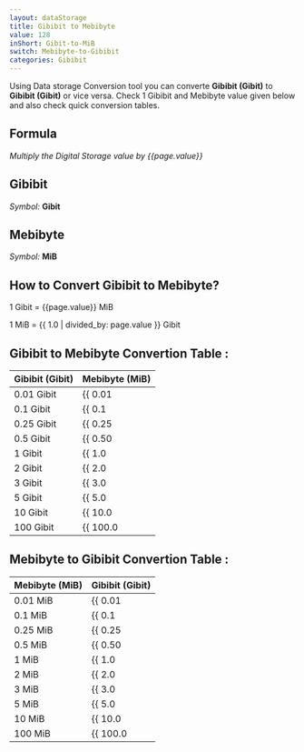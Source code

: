 ```yaml
---
layout: dataStorage
title: Gibibit to Mebibyte
value: 128
inShort: Gibit-to-MiB
switch: Mebibyte-to-Gibibit
categories: Gibibit
---
```


Using Data storage Conversion tool you can converte **Gibibit (Gibit)** to **Gibibit (Gibit)** or vice versa. Check 1 Gibibit and Mebibyte value given below and also check quick conversion tables.

## Formula
*Multiply the Digital Storage value by {{page.value}}*

## Gibibit
*Symbol:* **Gibit**

## Mebibyte
*Symbol:* **MiB**

## How to Convert Gibibit to Mebibyte?

1 Gibit = {{page.value}} MiB

1 MiB = {{ 1.0 | divided_by: page.value }} Gibit


## Gibibit to Mebibyte Convertion Table :

| Gibibit (Gibit) | Mebibyte (MiB) |
| ---- | ---- |
| 0.01 Gibit | {{ 0.01 | times: page.value | round: 12 }} MiB |
| 0.1 Gibit | {{ 0.1 | times: page.value | round: 12 }} MiB |
| 0.25 Gibit | {{ 0.25 | times: page.value | round: 12 }} MiB |
| 0.5 Gibit | {{ 0.50 | times: page.value | round: 12 }} MiB |
| 1 Gibit | {{ 1.0 | times: page.value | round: 12 }} MiB |
| 2 Gibit | {{ 2.0 | times: page.value | round: 12 }} MiB |
| 3 Gibit | {{ 3.0 | times: page.value | round: 12 }} MiB |
| 5 Gibit | {{ 5.0 | times: page.value | round: 12 }} MiB |
| 10 Gibit | {{ 10.0 | times: page.value | round: 12 }} MiB |
| 100 Gibit | {{ 100.0 | times: page.value | round: 12 }} MiB |

## Mebibyte to Gibibit Convertion Table :

| Mebibyte (MiB) | Gibibit (Gibit) |
| ---- | ---- |
| 0.01 MiB | {{ 0.01 | divided_by: page.value | round: 12 }} Gibit |
| 0.1 MiB | {{ 0.1 | divided_by: page.value | round: 12 }} Gibit |
| 0.25 MiB | {{ 0.25 | divided_by: page.value | round: 12 }} Gibit |
| 0.5 MiB | {{ 0.50 | divided_by: page.value | round: 12 }} Gibit |
| 1 MiB | {{ 1.0 | divided_by: page.value | round: 12 }} Gibit |
| 2 MiB | {{ 2.0 | divided_by: page.value | round: 12 }} Gibit |
| 3 MiB | {{ 3.0 | divided_by: page.value | round: 12 }} Gibit |
| 5 MiB | {{ 5.0 | divided_by: page.value | round: 12 }} Gibit |
| 10 MiB | {{ 10.0 | divided_by: page.value | round: 12 }} Gibit |
| 100 MiB | {{ 100.0 | divided_by: page.value | round: 12 }} Gibit |


<script>
document.getElementById('selectInput')[11].selected = true
document.getElementById('selectOutput')[9].selected = true
</script>
